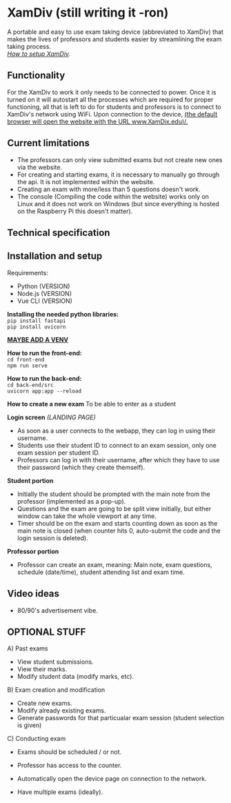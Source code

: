 # XamDiv (still writing it -ron)
A portable and easy to use exam taking device (abbreviated to XamDiv) that makes the lives of professors and students easier by streamlining the exam taking process. <br>
_[How to setup XamDiv](._)._

## Functionality
For the XamDiv to work it only needs to be connected to power. Once it is turned on it will autostart all the processes which are required for proper functioning, all that is left to do for students and professors is to connect to XamDiv's network using WiFi. Upon connection to the device, <ins>(the default browser will open the website with the URL www.XamDix.edu)/<ins>.

## Current limitations
- The professors can only view submitted exams but not create new ones via the website.
- For creating and starting exams, it is necessary to manually go through the api. It is not implemented within the website.
- Creating an exam with more/less than 5 questions doesn't work.
- The console (Compiling the code within the website) works only on Linux and it does not work on Windows (but since everything is hosted on the Raspberry Pi this doesn't matter).

## Technical specification

## Installation and setup
Requirements:
- Python (VERSION)
- Node.js (VERSION)
- Vue CLI (VERSION)

**Installing the needed python libraries:** <br>
`pip install fastapi` <br>
`pip install uvicorn` <br>

<ins>**MAYBE ADD A VENV**</ins>

**How to run the front-end:** <br>
`cd front-end` <br>
`npm run serve` <br>

**How to run the back-end:** <br>
`cd back-end/src` <br>
`uvicorn app:app --reload` <br>

**How to create a new exam**
To be able to enter as a student




**Login screen** _(LANDING PAGE)_

- As soon as a user connects to the webapp, they can log in using their username.
- Students use their student ID to connect to an exam session, only one exam session per student ID.
- Professors can log in with their username, after which they have to use their password (which they create themself).
 
**Student portion**

- Initially the student should be prompted with the main note from the professor (implemented as a pop-up).
- Questions and the exam are going to be split view initially, but either window can take the whole viewport at any time.
- Timer should be on the exam and starts counting down as soon as the main note is closed (when counter hits 0, auto-submit the code and the login session is deleted).
 
**Professor portion**

- Professor can create an exam, meaning: Main note, exam questions, schedule (date/time), student attending list and exam time.

## Video ideas
- 80/90's advertisement vibe.

## OPTIONAL STUFF

A) Past exams
- View student submissions.
- View their marks.
- Modify student data (modify marks, etc).

B) Exam creation and modification
- Create new exams.
- Modify already existing exams.
- Generate passwords for that particualar exam session (student selection is given)

C) Conducting exam
- Exams should be scheduled / or not.
- Professor has access to the counter.

- Automatically open the device page on connection to the network.
- Have multiple exams (ideally).
